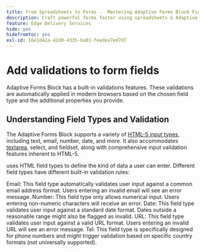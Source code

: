 ```yaml
---
title: From Spreadsheets to Forms -  Mastering Adaptive Forms Block Field Validations
description: Craft powerful forms faster using spreadsheets & Adaptive Forms Block Fields! This guide helps you build custom validations for EDS Forms Block fields.
feature: Edge Delivery Services
hide: yes
hidefromtoc: yes
exl-id: 16e1d42a-42d0-4335-ba81-feedea7ed7d7
---
```

# Add validations to form fields

Adaptive Forms Block has a built-in validations features. These validations are automatically applied in modern browsers based on the chosen field type and the additional properties you provide.

## Understanding Field Types and Validation

The Adaptive Forms Block supports a variety of [HTML-5 input types](https://developer.mozilla.org/en-US/docs/Web/HTML/Element/input#input_types), including text, email, number, date, and more. It also accommodates [textarea](https://developer.mozilla.org/en-US/docs/Web/HTML/Element/textarea), select, and fieldset, along with comprehensive input validation features inherent to HTML-5.

uses HTML field types to define the kind of data a user can enter. Different field types have different built-in validation rules:

Email: This field type automatically validates user input against a common email address format. Users entering an invalid email will see an error message.
Number: This field type only allows numerical input. Users entering non-numeric characters will receive an error.
Date: This field type validates user input against a standard date format. Dates outside a reasonable range might also be flagged as invalid.
URL: This field type validates user input against a valid URL format. Users entering an invalid URL will see an error message.
Tel: This field type is specifically designed for phone numbers and might trigger validation based on specific country formats (not universally supported).



